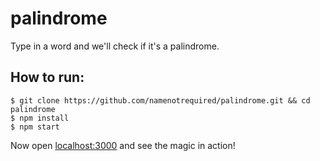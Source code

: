 # palindrome

Type in a word and we'll check if it's a palindrome.

## How to run:

```
$ git clone https://github.com/namenotrequired/palindrome.git && cd palindrome
$ npm install
$ npm start
```

Now open [localhost:3000](http://localhost:3000) and see the magic in action!